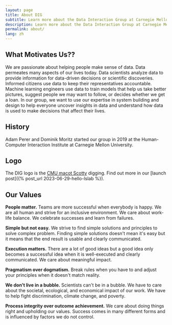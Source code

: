```yaml
---
layout: page
title: About DIG
subtitle: Learn more about the Data Interaction Group at Carnegie Mellon University.
description: Learn more about the Data Interaction Group at Carnegie Mellon University.
permalink: about/
lang: zh
---
```


## What Motivates Us??

We are passionate about helping people make sense of data. Data permeates many
aspects of our lives today. Data scientists analyze data to provide
information for data-driven decisions or scientific discoveries. Informed
citizens use data to keep their representatives accountable. Machine learning
engineers use data to train models that help us take better pictures, suggest
people we may want to follow, or decides whether we get a loan. In our group,
we want to use our expertise in system building and design to help everyone
uncover insights in data and understand how data is used to make decisions
that affect their lives.

## History

Adam Perer and Dominik Moritz started our group in 2019 at the Human-Computer
Interaction Institute at Carnegie Mellon University.

## Logo

The DIG logo is the [CMU macot Scotty](https://athletics.cmu.edu/athletics/mascot/index) digging.
Find out more in our [launch post]({% post_url 2023-06-29-hello-lslab %}).

## Our Values

**People matter.** Teams are more successful when everybody is
happy. We are all human and strive for an inclusive environment. We care about
work-life balance. We celebrate successes and learn from failures.

**Simple but not easy.** We strive to find simple solutions and
principles to solve complex problem. Finding simple solutions doesn't mean
it's easy but it means that the end result is usable and clearly communicated.

**Execution matters.** There are a lot of good ideas but a good
idea only becomes a successful idea when it is well-executed and clearly
communicated. We care about meaningful impact.

**Pragmatism over dogmatism.** Break rules when you have to and
adjust your principles when it doesn't match reality.

**We don't live in a bubble.** Scientists can't be in a bubble.
We have to care about the societal, ecological, and economical impact of our
work. We have to help fight discrimination, climate change, and poverty.

**Process integrity over outcome achievement.** We care about doing things right
and upholding our values. Success comes in many different forms and is
influenced by factors we do not control.
